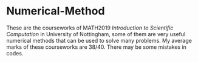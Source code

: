 # Numerical-Method

These are the courseworks of MATH2019 *Introduction to Scientific Computation* in University of Nottingham, some of them are very useful numerical methods that can be used to solve many problems. My average marks of these courseworks are 38/40. There may be some mistakes in codes.
